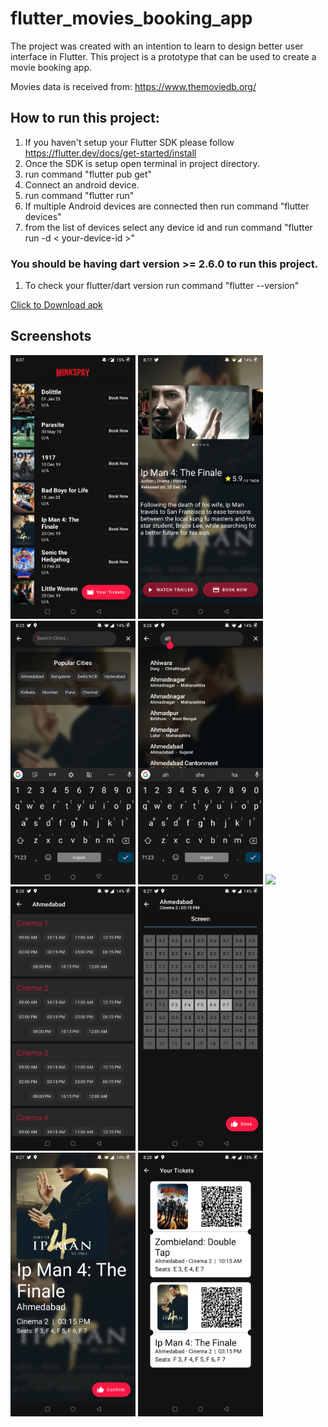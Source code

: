 # flutter_movies_booking_app

The project was created with an intention to learn to design better user interface in Flutter. This project is a prototype that can be used to create a movie booking app.

Movies data is received from: https://www.themoviedb.org/

## How to run this project:
1. If you haven't setup your Flutter SDK please follow https://flutter.dev/docs/get-started/install
2. Once the SDK is setup open terminal in project directory.
3. run command "flutter pub get"
4. Connect an android device.
5. run command "flutter run"
6. If multiple Android devices are connected then run command "flutter devices"
7. from the list of devices select any device id and run command "flutter run -d < your-device-id >"

### You should be having dart version >= 2.6.0 to run this project.
1. To check your flutter/dart version run command "flutter --version"

<a href="https://github.com/KalpeshKundanani/flutter_movies_booking_app/raw/master/demo/book_my_movie.apk" download>Click to Download apk</a>

## Screenshots
<p float="left">
<img src="https://github.com/KalpeshKundanani/flutter_movies_booking_app/blob/master/images/Screenshot_20200212-200711.jpg" width="200">
<img src="https://github.com/KalpeshKundanani/flutter_movies_booking_app/blob/master/images/Screenshot_20200212-201744.jpg" width="200">
<img src="https://github.com/KalpeshKundanani/flutter_movies_booking_app/blob/master/images/Screenshot_20200212-202541.jpg" width="200">
<img src="https://github.com/KalpeshKundanani/flutter_movies_booking_app/blob/master/images/Screenshot_20200212-202643.jpg" width="200">
<img src="https://github.com/KalpeshKundanani/flutter_movies_booking_app/blob/master/images/20200212_202412.gif" width="810">
<img src="https://github.com/KalpeshKundanani/flutter_movies_booking_app/blob/master/images/Screenshot_20200212-202657.jpg" width="200">
<img src="https://github.com/KalpeshKundanani/flutter_movies_booking_app/blob/master/images/Screenshot_20200212-202716.jpg" width="200">
<img src="https://github.com/KalpeshKundanani/flutter_movies_booking_app/blob/master/images/Screenshot_20200212-202724.jpg" width="200">
<img src="https://github.com/KalpeshKundanani/flutter_movies_booking_app/blob/master/images/Screenshot_20200212-202802.jpg" width="200">
</p>
